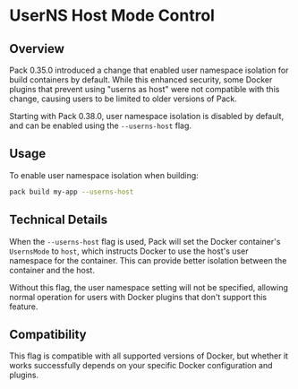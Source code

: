 # UserNS Host Mode Control

## Overview

Pack 0.35.0 introduced a change that enabled user namespace isolation for build containers by default. While this enhanced security, some Docker plugins that prevent using "userns as host" were not compatible with this change, causing users to be limited to older versions of Pack.

Starting with Pack 0.38.0, user namespace isolation is disabled by default, and can be enabled using the `--userns-host` flag.

## Usage

To enable user namespace isolation when building:

```bash
pack build my-app --userns-host
```

## Technical Details

When the `--userns-host` flag is used, Pack will set the Docker container's `UsernsMode` to `host`, which instructs Docker to use the host's user namespace for the container. This can provide better isolation between the container and the host.

Without this flag, the user namespace setting will not be specified, allowing normal operation for users with Docker plugins that don't support this feature.

## Compatibility

This flag is compatible with all supported versions of Docker, but whether it works successfully depends on your specific Docker configuration and plugins.